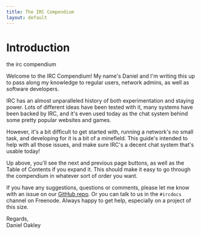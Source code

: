 ```yaml
---
title: The IRC Compendium
layout: default
---
```


<div class="frontsec">
    <h1>Introduction</h1>
    <subtitle>the irc compendium</subtitle>
</div>

Welcome to the IRC Compendium! My name's Daniel and I'm writing this up to pass along my knowledge to regular users, network admins, as well as software developers.

IRC has an almost unparalleled history of both experimentation and staying power. Lots of different ideas have been tested with it, many systems have been backed by IRC, and it's even used today as the chat system behind some pretty popular websites and games.

However, it's a bit difficult to get started with, running a network's no small task, and developing for it is a bit of a minefield. This guide's intended to help with all those issues, and make sure IRC's a decent chat system that's usable today!

Up above, you'll see the next and previous page buttons, as well as the Table of Contents if you expand it. This should make it easy to go through the compendium in whatever sort of order you want.

If you have any suggestions, questions or comments, please let me know with an issue on our [GitHub repo](https://github.com/ircdocs/compendium). Or you can talk to us in the `#ircdocs` channel on Freenode. Always happy to get help, especially on a project of this size.

Regards,<br>
Daniel Oakley
